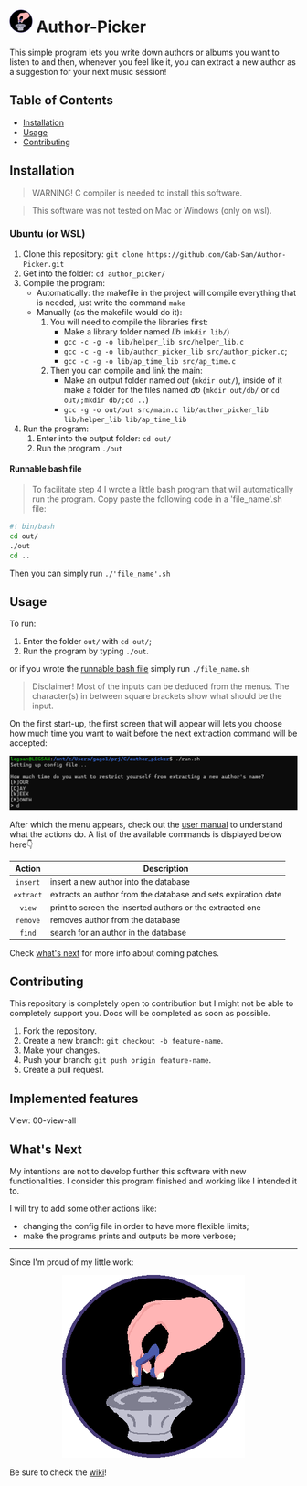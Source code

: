 # <img src="./other/images/author-picker-logo.png" alt="Description of image" style="width:40px;height:40px;"/> Author-Picker

This simple program lets you write down authors or albums you want to listen to and then, whenever you feel like it, you can extract a new author as a suggestion for your next music session!

## Table of Contents

- [Installation](#installation)
- [Usage](#usage)
- [Contributing](#contributing)

## Installation

> WARNING! C compiler is needed to install this software.

> This software was not tested on Mac or Windows (only on wsl).

### Ubuntu (or WSL)

1. Clone this repository: `git clone https://github.com/Gab-San/Author-Picker.git`
2. Get into the folder: `cd author_picker/`
3. Compile the program:
    - Automatically: the makefile in the project will compile everything that is needed, just write the command `make`
    - Manually (as the makefile would do it):
        1. You will need to compile the libraries first:
            - Make a library folder named *lib* (`mkdir lib/`)
            - `gcc -c -g -o lib/helper_lib src/helper_lib.c`
            - `gcc -c -g -o lib/author_picker_lib src/author_picker.c`;
            - `gcc -c -g -o lib/ap_time_lib src/ap_time.c`
        2. Then you can compile and link the main:
            - Make an output folder named *out* (`mkdir out/`), inside of it make a folder for the files named *db* (`mkdir out/db/` or `cd out/;mkdir db/;cd ..`)
            - `gcc -g -o out/out src/main.c lib/author_picker_lib lib/helper_lib lib/ap_time_lib`
4. Run the program:
    1. Enter into the output folder: `cd out/`
    2. Run the program `./out`

#### Runnable bash file

> To facilitate step 4 I wrote a little bash program that will automatically run the program.
Copy paste the following code in a 'file_name'.sh file:

```bash
#! bin/bash
cd out/
./out
cd ..
```

Then you can simply run `./'file_name'.sh`

## Usage

To run:

1. Enter the folder `out/` with `cd out/`;
2. Run the program by typing `./out`.

or if you wrote the [runnable bash file](#runnable-bash-file) simply run `./file_name.sh`

> Disclaimer! Most of the inputs can be deduced from the menus. The character(s) in between square brackets show what should be the input.

On the first start-up, the first screen that will appear will lets you choose how much time you want to wait before the next extraction command will be accepted:

![Choose-Limit](./images/tutorial/choose_limit.png)

After which the menu appears, check out the [user manual](./other/user_manual.md) to understand what the actions do. A list
of the available commands is displayed below here👇

| Action | Description |
|:------:| ----------- |
| `insert` | insert a new author into the database |
| `extract` | extracts an author from the database and sets expiration date |
| `view` | print to screen the inserted authors or the extracted one |
| `remove` | removes author from the database |
| `find` | search for an author in the database |


Check [what's next](#whats-next) for more info about coming patches.

## Contributing

This repository is completely open to contribution but I might not be able to completely support you. Docs will be completed as soon as possible.

1. Fork the repository.
2. Create a new branch: `git checkout -b feature-name`.
3. Make your changes.
4. Push your branch: `git push origin feature-name`.
5. Create a pull request.

## Implemented features

View: 00-view-all

## What's Next

My intentions are not to develop further this software with new functionalities. I consider this program finished and working like I intended it to.

I will try to add some other actions like:

- changing the config file in order to have more flexible limits;
- make the programs prints and outputs be more verbose;

---

Since I'm proud of my little work:
<p align="center"> <img src="./other/images/author-picker-logo.png" alt="Logo"> </p>

Be sure to check the [wiki](https://github.com/Gab-San/Author-Picker/wiki)!
